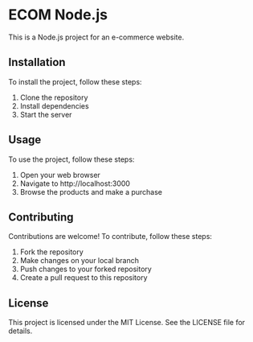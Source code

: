 # ECOM Node.js

This is a Node.js project for an e-commerce website.

## Installation

To install the project, follow these steps:

1. Clone the repository
2. Install dependencies
3. Start the server

## Usage

To use the project, follow these steps:

1. Open your web browser
2. Navigate to http://localhost:3000
3. Browse the products and make a purchase

## Contributing

Contributions are welcome! To contribute, follow these steps:

1. Fork the repository
2. Make changes on your local branch
3. Push changes to your forked repository
4. Create a pull request to this repository

## License

This project is licensed under the MIT License. See the LICENSE file for details.


